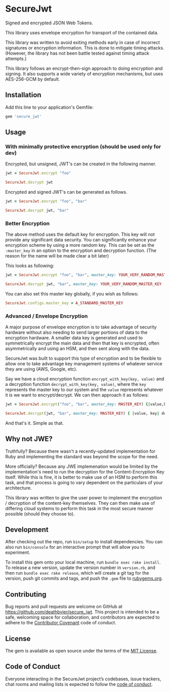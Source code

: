 # SecureJwt

Signed and encrypted JSON Web Tokens.

This library uses envelope encryption for transport of the contained data. 

This library was written to avoid exiting methods early in case of incorrect signatures or encryption information. This is done to mitigate timing attacks. (However, the library has not been battle tested against timing attack attempts.)

This library follows an encrypt-then-sign approach to doing encryption and signing. It also supports a wide variety of encryption mechanisms, but uses AES-256-GCM by default.


## Installation

Add this line to your application's Gemfile:

```ruby
gem 'secure_jwt'
```

## Usage


### With minimally protective encryption (should be used only for dev)

Encrypted, but unsigned, JWT's can be created in the following manner.

```ruby
jwt = SecureJwt.encrypt "foo"

SecureJwt.decrypt jwt
```

Encrypted and signed JWT's can be generated as follows.

```ruby
jwt = SecureJwt.encrypt "foo", "bar"

SecureJwt.decrypt jwt, "bar"
```

### Better Encryption

The above method uses the default key for encryption. This key will not provide any significant data security. You can significantly enhance your encryption scheme by using a more random key. This can be set as the `:master_key` in an option to the encryption and decryption function. (The reason for the name will be made clear a bit later)

This looks as following:

```ruby
jwt = SecureJwt.encrypt "foo", "bar", master_key: YOUR_VERY_RANDOM_MASTER_KEY

SecureJwt.decrypt jwt, "bar", master_key: YOUR_VERY_RANDOM_MASTER_KEY
```

You can also set this master key globally, if you wish as follows:

```ruby
SecureJwt.configs.master_key = A_STANDARD_MASTER_KEY
```

### Advanced / Envelope Encryption
A major purpose of envelope encryption is to take advantage of security hardware without also needing to send larger portions of data to the encryption hardware. A smaller data key is generated and used to symmetrically encrypt the main data and then that key is encrypted, often asymmetrically and using an HSM, and then sent along with the data. 

SecureJwt was built to support this type of encryption and to be flexible to allow one to take advantage key management systems of whatever service they are using (AWS, Google, etc).

Say we have a cloud encryption function `encrypt_with_key(key, value)` and a decryption function `decrypt_with_key(key, value)`, where the `key` represents the master key to our system and the `value` represents whatever it is we want to encrypt/decrypt. We can then approach it as follows:


```ruby
jwt = SecureJwt.encrypt("foo", "bar", master_key: MASTER_KEY) {|value,key| encrypt_with_key key, value }

SecureJwt.decrypt(jwt, "bar", master_key: MASTER_KEY) { |value, key| decrypt_with_key key, value }
```

And that's it. Simple as that.


## Why not JWE?
Truthfully? Because there wasn't a recently-updated implementation for Ruby and implementing the standard was beyond the scope for the need.

More officially? Because any JWE implemenation would be limited by the implementation's need to run the decryption for the Content-Encryption Key itself. While this is fine, it is better to make use of an HSM to perform this task, and that process is going to vary dependent on the particulars of your architecture. 

This library was written to give the user power to implement the encryption / decryption of the content-key themselves. They can then make use of differing cloud systems to perform this task in the most secure manner possible (should they choose to).

## Development

After checking out the repo, run `bin/setup` to install dependencies. You can also run `bin/console` for an interactive prompt that will allow you to experiment.

To install this gem onto your local machine, run `bundle exec rake install`. To release a new version, update the version number in `version.rb`, and then run `bundle exec rake release`, which will create a git tag for the version, push git commits and tags, and push the `.gem` file to [rubygems.org](https://rubygems.org).

## Contributing

Bug reports and pull requests are welcome on GitHub at https://github.com/deathbyjer/secure_jwt. This project is intended to be a safe, welcoming space for collaboration, and contributors are expected to adhere to the [Contributor Covenant](http://contributor-covenant.org) code of conduct.

## License

The gem is available as open source under the terms of the [MIT License](https://opensource.org/licenses/MIT).

## Code of Conduct

Everyone interacting in the SecureJwt project’s codebases, issue trackers, chat rooms and mailing lists is expected to follow the [code of conduct](https://github.com/[USERNAME]/secure_jwt/blob/master/CODE_OF_CONDUCT.md).
